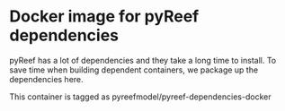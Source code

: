 # Docker image for pyReef dependencies

pyReef has a lot of dependencies and they take a long time to install. To save time when building dependent containers, we package up the dependencies here.

This container is tagged as pyreefmodel/pyreef-dependencies-docker
